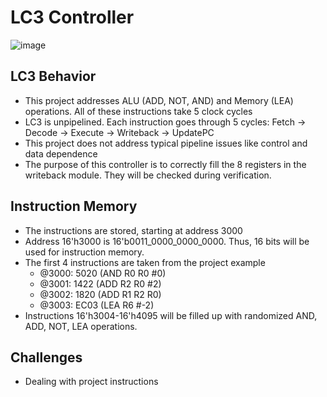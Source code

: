 # LC3 Controller
![image](https://github.com/coolnikitav/coding-lessons/assets/30304422/6709a018-5cc2-4024-8da9-2f176df188a4)

## LC3 Behavior
- This project addresses ALU (ADD, NOT, AND) and Memory (LEA) operations. All of these instructions take 5 clock cycles
- LC3 is unpipelined. Each instruction goes through 5 cycles: Fetch -> Decode -> Execute -> Writeback -> UpdatePC
- This project does not address typical pipeline issues like control and data dependence
- The purpose of this controller is to correctly fill the 8 registers in the writeback module. They will be checked during verification.

## Instruction Memory
- The instructions are stored, starting at address 3000
- Address 16'h3000 is 16'b0011_0000_0000_0000. Thus, 16 bits will be used for instruction memory.
- The first 4 instructions are taken from the project example
  - @3000: 5020 (AND R0 R0 #0)
  - @3001: 1422 (ADD R2 R0 #2)
  - @3002: 1820 (ADD R1 R2 R0)
  - @3003: EC03 (LEA R6 #-2)
- Instructions 16'h3004-16'h4095 will be filled up with randomized AND, ADD, NOT, LEA operations.

## Challenges
- Dealing with project instructions
